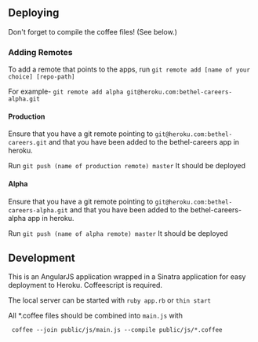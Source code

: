 ## Deploying

Don't forget to compile the coffee files!  (See below.)

### Adding Remotes

To add a remote that points to the apps, run `git remote add [name of your choice] [repo-path]`

For example- `git remote add alpha git@heroku.com:bethel-careers-alpha.git`

#### Production
Ensure that you have a git remote pointing to `git@heroku.com:bethel-careers.git` and that
you have been added to the bethel-careers app in heroku.

Run `git push (name of production remote) master`  It should be deployed

#### Alpha
Ensure that you have a git remote pointing to `git@heroku.com:bethel-careers-alpha.git` and that
you have been added to the bethel-careers-alpha app in heroku.

Run `git push (name of alpha remote) master`  It should be deployed

## Development

This is an AngularJS application wrapped in a Sinatra application for easy deployment to Heroku.  Coffeescript is required.

The local server can be started with `ruby app.rb` or `thin start`

All *.coffee files should be combined into `main.js` with

     coffee --join public/js/main.js --compile public/js/*.coffee

